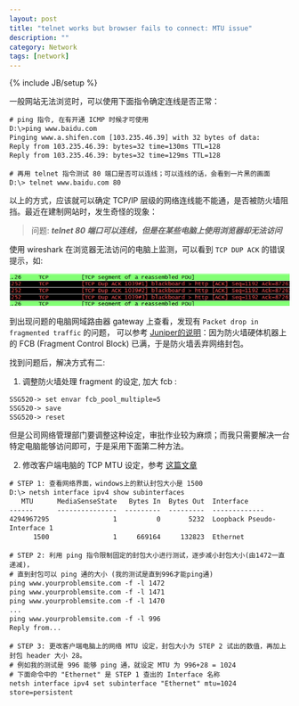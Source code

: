```yaml
---
layout: post
title: "telnet works but browser fails to connect: MTU issue"
description: ""
category: Network
tags: [network]
---
```

{% include JB/setup %}

一般网站无法浏览时，可以使用下面指令确定连线是否正常：
```
# ping 指令, 在有开通 ICMP 时候才可使用
D:\>ping www.baidu.com
Pinging www.a.shifen.com [103.235.46.39] with 32 bytes of data:
Reply from 103.235.46.39: bytes=32 time=130ms TTL=128
Reply from 103.235.46.39: bytes=32 time=129ms TTL=128

# 再用 telnet 指令测试 80 端口是否可以连线；可以连线的话，会看到一片黑的画面
D:\> telnet www.baidu.com 80
```

以上的方式，应该就可以确定 TCP/IP 层级的网络连线能不能通，是否被防火墙阻挡。最近在建制网站时，发生奇怪的现象：

> 问题: ***telnet 80 端口可以连线，但是在某些电脑上使用浏览器却无法访问***

使用 wireshark 在浏览器无法访问的电脑上监测，可以看到 `TCP DUP ACK` 的错误提示，如:

![alt text][img-winshark]

到出现问题的电脑网域路由器 gateway 上查看，发现有 `Packet drop in fragmented traffic` 的问题，
可以参考 [Juniper的说明](https://kb.juniper.net/InfoCenter/index?page=content&id=KB23056)：因为防火墙硬体机器上的 FCB (Fragment Control Block) 已满，于是防火墙丢弃网络封包。

找到问题后，解决方式有二:

1. 调整防火墙处理 fragment 的设定, 加大 fcb : 
```
SSG520-> set envar fcb_pool_multiple=5
SSG520-> save
SSG520-> reset
```
但是公司网络管理部门要调整这种设定，审批作业较为麻烦；而我只需要解决一台特定电脑能够访问即可，于是采用下面第二种方法。

2. 修改客户端电脑的 TCP MTU 设定，参考 [这篇文章](http://www.richard-slater.co.uk/archives/2009/10/23/change-your-mtu-under-vista-windows-7-or-windows-8/)

```
# STEP 1: 查看网络界面，windows上的默认封包大小是 1500
D:\> netsh interface ipv4 show subinterfaces
   MTU      MediaSenseState   Bytes In  Bytes Out  Interface
------      ---------------  ---------  ---------  -------------
4294967295                1          0       5232  Loopback Pseudo-Interface 1
      1500                1     669164     132823  Ethernet

# STEP 2: 利用 ping 指令限制固定的封包大小进行测试，逐步减小封包大小(由1472一直递减)，
# 直到封包可以 ping 通的大小 (我的测试是直到996才能ping通)
ping www.yourproblemsite.com -f -l 1472
ping www.yourproblemsite.com -f -l 1471
ping www.yourproblemsite.com -f -l 1470
...
ping www.yourproblemsite.com -f -l 996
Reply from...

# STEP 3: 更改客户端电脑上的网络 MTU 设定，封包大小为 STEP 2 试出的数值，再加上封包 header 大小 28。
# 例如我的测试是 996 能够 ping 通，就设定 MTU 为 996+28 = 1024
# 下面命令中的 "Ethernet" 是 STEP 1 查出的 Interface 名称
netsh interface ipv4 set subinterface "Ethernet" mtu=1024 store=persistent


```
    

[img-winshark]: /assets/img/2015-07/20150701_winshark_tcp_dup_ack.png